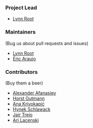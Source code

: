### Project Lead
* [Lynn Root](https://github.com/econchick)

### Maintainers 

(Bug us about pull requests and issues)
* [Lynn Root](https://github.com/econchick)
* [Éric Araujo](https://github.com/merwok)


### Contributors

(Buy them a beer)
* [Alexander Afanasiev](https://github.com/alecxe)
* [Horst Gutmann](https://github.com/zerok)
* [Ana Krivokapić](https://github.com/infraredgirl)
* [Hynek Schlawack](https://github.com/hynek)
* [Jair Trejo](https://github.com/jairtrejo)
* [Ari Lacenski](https://github.com/tensory)
